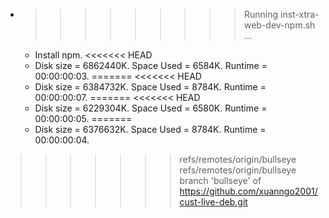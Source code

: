 * >>>>>>>>> Running inst-xtra-web-dev-npm.sh ...
  * Install npm.
<<<<<<< HEAD
  * Disk size = 6862440K. Space Used = 6584K. Runtime = 00:00:00:03.
=======
<<<<<<< HEAD
  * Disk size = 6384732K. Space Used = 8784K. Runtime = 00:00:00:07.
=======
<<<<<<< HEAD
  * Disk size = 6229304K. Space Used = 6580K. Runtime = 00:00:00:05.
=======
  * Disk size = 6376632K. Space Used = 8784K. Runtime = 00:00:00:04.
>>>>>>> refs/remotes/origin/bullseye
>>>>>>> refs/remotes/origin/bullseye
>>>>>>> branch 'bullseye' of https://github.com/xuanngo2001/cust-live-deb.git
